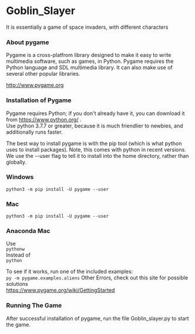 # Goblin_Slayer
It is essentially a game of space invaders, with different characters

### About pygame
Pygame is a cross-platfrom library designed to make it easy to write multimedia software, such as games, in Python. Pygame requires the Python language and SDL multimedia library. It can also make use of several other popular libraries.

http://www.pygame.org

### Installation of Pygame
Pygame requires Python; if you don't already have it, you can download it from https://www.python.org/ .  
Use python 3.7.7 or greater, because it is much friendlier to newbies, and additionally runs faster.  

The best way to install pygame is with the pip tool (which is what python uses to install packages). Note, this comes with python in recent versions.  
We use the --user flag to tell it to install into the home directory, rather than globally.

### Windows
`python3 -m pip install -U pygame --user`  
### Mac
`python3 -m pip install -U pygame --user`
### Anaconda Mac
Use  
`pythonw`  
Instead of  
`python`

To see if it works, run one of the included examples:  
`py -m pygame.examples.aliens`
Other Errors, check out this site for possible solutions  
https://www.pygame.org/wiki/GettingStarted



### Running The Game
After successful installation of pygame, run the file Goblin_slayer.py to start the game.
